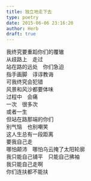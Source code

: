 ```yaml
---  
title: 独立地走下去  
type: poetry  
date: 2015-06-06 23:16:20  
author: Herb  
draft: true
---  
```

我终究要重蹈你们的覆辙  
从歧路上　走过  
站在路的远处　你们急迫  
指手画脚　谆谆教诲  
可我终究会犯错    
风景和风沙都要体味  
过程中　会痛  
一次　很多次  
或者一生    
但站在路那端的你们  
别气恼　也别嘲笑  
这人生总有一段距离  
要我自己走    
哪怕颠沛　哪怕乌云掩了太阳轮廓  
我只能自己铺平　只能自己拂袖  
我只能自己走啊  
你们连扶都不能扶